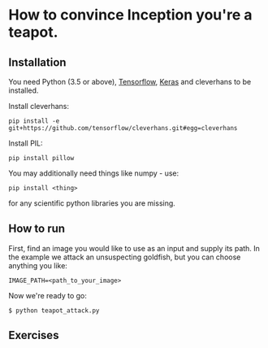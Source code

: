 # How to convince Inception you're a teapot.




## Installation

You need Python (3.5 or above), [Tensorflow](https://www.tensorflow.org/install/), [Keras](https://keras.io/) and cleverhans to be installed.  

Install cleverhans:
~~~
pip install -e git+https://github.com/tensorflow/cleverhans.git#egg=cleverhans
~~~

Install PIL:
~~~
pip install pillow
~~~

You may additionally need things like numpy - use: 
~~~
pip install <thing>
~~~
for any scientific python libraries you are missing.


## How to run

First, find an image you would like to use as an input and supply its path.  In the example we attack an unsuspecting goldfish, but you can choose anything you like:

~~~
IMAGE_PATH=<path_to_your_image>
~~~


Now we're ready to go:

~~~
$ python teapot_attack.py
~~~



## Exercises